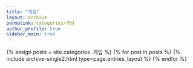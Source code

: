 ```yaml
---
title: "게임"
layout: archive
permalink: categories/게임
author_profile: true
sidebar_main: true
---
```


{% assign posts = site.categories .게임 %}
{% for post in posts %} {% include archive-single2.html type=page.entries_layout %} {% endfor %}